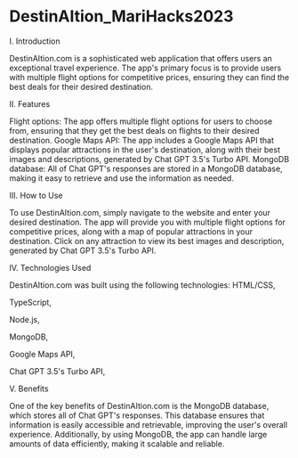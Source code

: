 # DestinAItion_MariHacks2023

I. Introduction

DestinAItion.com is a sophisticated web application that offers users an exceptional travel experience. The app's primary focus is to provide users with multiple flight options for competitive prices, ensuring they can find the best deals for their desired destination.

II. Features

Flight options: The app offers multiple flight options for users to choose from, ensuring that they get the best deals on flights to their desired destination.
Google Maps API: The app includes a Google Maps API that displays popular attractions in the user's destination, along with their best images and descriptions, generated by Chat GPT 3.5's Turbo API.
MongoDB database: All of Chat GPT's responses are stored in a MongoDB database, making it easy to retrieve and use the information as needed.

III. How to Use

To use DestinAItion.com, simply navigate to the website and enter your desired destination. The app will provide you with multiple flight options for competitive prices, along with a map of popular attractions in your destination. Click on any attraction to view its best images and description, generated by Chat GPT 3.5's Turbo API.

IV. Technologies Used

DestinAItion.com was built using the following technologies:
HTML/CSS,

TypeScript,

Node.js,

MongoDB,

Google Maps API,

Chat GPT 3.5's Turbo API,

V. Benefits

One of the key benefits of DestinAItion.com is the MongoDB database, which stores all of Chat GPT's responses. This database ensures that information is easily accessible and retrievable, improving the user's overall experience. Additionally, by using MongoDB, the app can handle large amounts of data efficiently, making it scalable and reliable.


